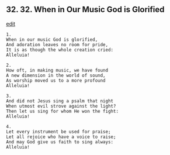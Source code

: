 
## 32.  32. When in Our Music God is Glorified
[edit](https://docs.google.com/document/d/1DgYzqcsMwYoc4ip19AZpwJXKqiWYWjNp/edit?mode=html)






    1.
    When in our music God is glorified,
    And adoration leaves no room for pride,
    It is as though the whole creation cried:
    Alleluia!

    2.
    How oft, in making music, we have found
    A new dimension in the world of sound,
    As worship moved us to a more profound
    Alleluia!

    3.
    And did not Jesus sing a psalm that night
    When utmost evil strove against the light?
    Then let us sing for whom He won the fight:
    Alleluia!

    4.
    Let every instrument be used for praise;
    Let all rejoice who have a voice to raise;
    And may God give us faith to sing always:
    Alleluia!
